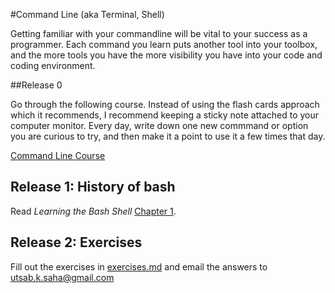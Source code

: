 #Command Line (aka Terminal, Shell)

Getting familiar with your commandline will be vital to your success as a programmer.  Each command you learn puts another tool into your toolbox, and the more tools you have the more visibility you have into your code and coding environment. 


##Release 0

Go through the following course.  Instead of using the flash cards approach which it recommends, I recommend keeping a sticky note attached to your computer monitor.  Every day, write down one new commmand or option you are curious to try, and then make it a point to use it a few times that day. 

[Command Line Course](http://cli.learncodethehardway.org/book/) 



## Release 1: History of bash

Read *Learning the Bash Shell* [Chapter 1](https://www.safaribooksonline.com/library/view/learning-the-bash/0596009658/ch01.html).   


## Release 2: Exercises

Fill out the exercises in [exercises.md](./exercises.md) and email the answers to utsab.k.saha@gmail.com




